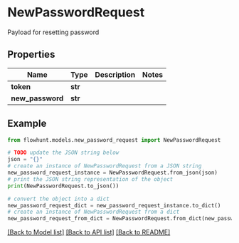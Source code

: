 # NewPasswordRequest

Payload for resetting password

## Properties

Name | Type | Description | Notes
------------ | ------------- | ------------- | -------------
**token** | **str** |  | 
**new_password** | **str** |  | 

## Example

```python
from flowhunt.models.new_password_request import NewPasswordRequest

# TODO update the JSON string below
json = "{}"
# create an instance of NewPasswordRequest from a JSON string
new_password_request_instance = NewPasswordRequest.from_json(json)
# print the JSON string representation of the object
print(NewPasswordRequest.to_json())

# convert the object into a dict
new_password_request_dict = new_password_request_instance.to_dict()
# create an instance of NewPasswordRequest from a dict
new_password_request_from_dict = NewPasswordRequest.from_dict(new_password_request_dict)
```
[[Back to Model list]](../README.md#documentation-for-models) [[Back to API list]](../README.md#documentation-for-api-endpoints) [[Back to README]](../README.md)


